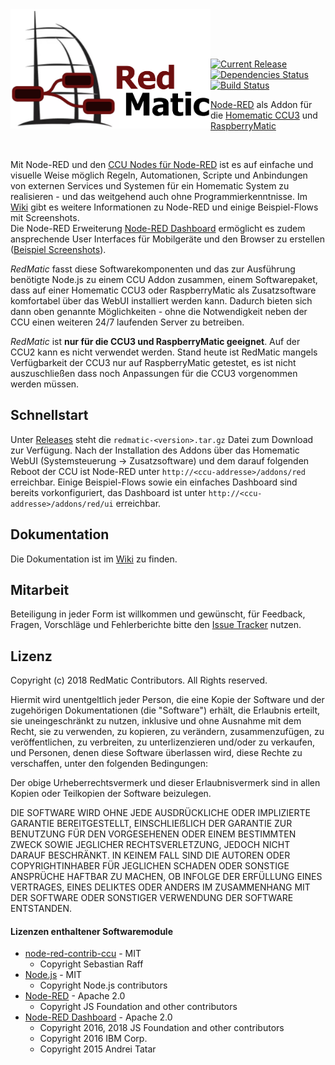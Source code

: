 <img width="320px" src="assets/logo-w-400.png" align="left"/>

<br><br><br>

[![Current Release](https://img.shields.io/github/release/hobbyquaker/RedMatic.svg?colorB=4cc61e)](https://github.com/hobbyquaker/RedMatic/releases/latest)
[![Dependencies Status](https://david-dm.org/hobbyquaker/redmatic/status.svg)](https://david-dm.org/hobbyquaker/redmatic)
[![Build Status](https://travis-ci.org/hobbyquaker/RedMatic.svg?branch=master)](https://travis-ci.org/hobbyquaker/RedMatic)

[Node-RED](https://nodered.org/about/) als Addon für die 
[Homematic CCU3](https://www.eq-3.de/produkte/homematic/zentralen-und-gateways/smart-home-zentrale-ccu3.html) und 
[RaspberryMatic](https://github.com/jens-maus/RaspberryMatic)

<br>

Mit Node-RED und den 
[CCU Nodes für Node-RED](https://github.com/hobbyquaker/node-red-contrib-ccu) ist es auf einfache und visuelle Weise 
möglich Regeln, Automationen, Scripte und Anbindungen von externen Services und Systemen für ein Homematic System zu 
realisieren - und das weitgehend auch ohne Programmierkenntnisse. Im 
[Wiki](https://github.com/hobbyquaker/RedMatic/wiki) gibt es weitere Informationen zu Node-RED und einige Beispiel-Flows
mit Screenshots.    
Die Node-RED Erweiterung [Node-RED Dashboard](https://github.com/node-red/node-red-dashboard) ermöglicht es zudem 
ansprechende User Interfaces für Mobilgeräte und den Browser zu erstellen 
([Beispiel Screenshots](https://github.com/hobbyquaker/RedMatic/wiki/Dashboard-Screenshots)).

_RedMatic_ fasst diese Softwarekomponenten und das zur Ausführung benötigte Node.js zu einem CCU Addon zusammen, einem 
Softwarepaket, dass auf einer Homematic CCU3 oder RaspberryMatic als Zusatzsoftware komfortabel über das WebUI 
installiert werden kann. Dadurch bieten sich dann oben genannte Möglichkeiten - ohne die Notwendigkeit neben der CCU 
einen weiteren 24/7 laufenden Server zu betreiben.

_RedMatic_ ist __nur für die CCU3 und RaspberryMatic geeignet__. Auf der CCU2 kann es nicht verwendet werden. Stand 
heute ist RedMatic mangels Verfügbarkeit der CCU3 nur auf RaspberryMatic getestet, es ist nicht auszuschließen dass
noch Anpassungen für die CCU3 vorgenommen werden müssen.


## Schnellstart

Unter [Releases](https://github.com/hobbyquaker/RedMatic/releases) steht die `redmatic-<version>.tar.gz` Datei zum 
Download zur Verfügung. Nach der Installation des Addons über das Homematic WebUI (Systemsteuerung -> Zusatzsoftware) 
und dem darauf folgenden Reboot der CCU ist Node-RED unter `http://<ccu-addresse>/addons/red` erreichbar. Einige 
Beispiel-Flows sowie ein einfaches Dashboard sind bereits vorkonfiguriert, das Dashboard ist unter `http://<ccu-addresse>/addons/red/ui` 
erreichbar.


## Dokumentation

Die Dokumentation ist im [Wiki](https://github.com/hobbyquaker/RedMatic/wiki) zu finden.


## Mitarbeit

Beteiligung in jeder Form ist willkommen und gewünscht, für Feedback, Fragen, Vorschläge und 
Fehlerberichte bitte den [Issue Tracker](https://github.com/hobbyquaker/RedMatic/issues) nutzen. 


## Lizenz

Copyright (c) 2018 RedMatic Contributors. All Rights reserved.

Hiermit wird unentgeltlich jeder Person, die eine Kopie der Software und der zugehörigen Dokumentationen (die
"Software") erhält, die Erlaubnis erteilt, sie uneingeschränkt zu nutzen, inklusive und ohne Ausnahme mit dem Recht, sie
zu verwenden, zu kopieren, zu verändern, zusammenzufügen, zu veröffentlichen, zu verbreiten, zu unterlizenzieren 
und/oder zu verkaufen, und Personen, denen diese Software überlassen wird, diese Rechte zu verschaffen, unter den 
folgenden Bedingungen:

Der obige Urheberrechtsvermerk und dieser Erlaubnisvermerk sind in allen Kopien oder Teilkopien der Software beizulegen.

DIE SOFTWARE WIRD OHNE JEDE AUSDRÜCKLICHE ODER IMPLIZIERTE GARANTIE BEREITGESTELLT, EINSCHLIEẞLICH DER GARANTIE ZUR 
BENUTZUNG FÜR DEN VORGESEHENEN ODER EINEM BESTIMMTEN ZWECK SOWIE JEGLICHER RECHTSVERLETZUNG, JEDOCH NICHT DARAUF 
BESCHRÄNKT. IN KEINEM FALL SIND DIE AUTOREN ODER COPYRIGHTINHABER FÜR JEGLICHEN SCHADEN ODER SONSTIGE ANSPRÜCHE HAFTBAR
ZU MACHEN, OB INFOLGE DER ERFÜLLUNG EINES VERTRAGES, EINES DELIKTES ODER ANDERS IM ZUSAMMENHANG MIT DER SOFTWARE ODER 
SONSTIGER VERWENDUNG DER SOFTWARE ENTSTANDEN.


#### Lizenzen enthaltener Softwaremodule

* [node-red-contrib-ccu](https://github.com/hobbyquaker/node-red-contrib-ccu) - MIT 
  * Copyright Sebastian Raff
* [Node.js](https://github.com/nodejs/node/blob/master/LICENSE) - MIT 
  * Copyright Node.js contributors
* [Node-RED](https://github.com/node-red/node-red/blob/master/LICENSE) - Apache 2.0 
  * Copyright JS Foundation and other contributors
* [Node-RED Dashboard](https://github.com/node-red/node-red-dashboard/blob/master/LICENSE) - Apache 2.0 
  * Copyright 2016, 2018 JS Foundation and other contributors
  * Copyright 2016 IBM Corp.
  * Copyright 2015 Andrei Tatar
